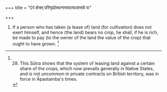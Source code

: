 +++
title = "01 क्षेत्रम् परिगृह्योत्थानाभावात्फलाभावे यः"

+++
1. If a person who has taken (a lease of) land (for cultivation) does not exert himself, and hence (the land) bears no crop, he shall, if he is rich, be made to pay (to the owner of the land the value of the crop) that ought to have grown. [^1] 


[^1]:  28. This Sūtra shows that the system of leasing land against a certain share of the crops, which now prevails generally in Native States, and is not uncommon in private contracts on British territory, was in force in Āpastamba's times.

